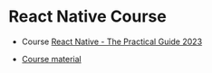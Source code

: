 # React Native Course

- Course [React Native - The Practical Guide 2023](https://www.udemy.com/course/react-native-the-practical-guide/)

- [Course material](https://github.com/academind/react-native-practical-guide-code)
